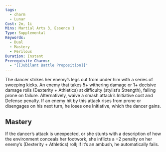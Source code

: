 ```yaml
---
tags:
  - charm
  - Lunar
Cost: 2m, 1i
Mins: Martial Arts 3, Essence 1
Type: Supplemental
Keywords:
  - Dual
  - Mastery
  - Perilous
Duration: Instant
Prerequisite Charms:
  - "[[Jubilant Battle Proposition]]"
---
```

The dancer strikes her enemy’s legs out from under him with a series of sweeping kicks. An enemy that takes 5+ withering damage or 1+ decisive damage rolls (Dexterity + Athletics) at difficulty (stylist’s Strength), falling prone on failure. Alternatively, waive a smash attack’s Initiative cost and Defense penalty. If an enemy hit by this attack rises from prone or disengages on his next turn, he loses one Initiative, which the dancer gains. 
## Mastery

If the dancer’s attack is unexpected, or she stunts with a description of how the environment conceals her footwork, she inflicts a −2 penalty on her enemy’s (Dexterity + Athletics) roll; if it’s an ambush, he automatically fails.